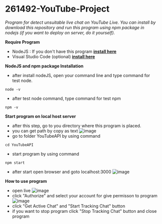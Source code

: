 # 261492-YouTube-Project
*Program for detect unsuitable live chat on YouTube Live. You can install by download this repository and run this program using npm package in nodejs (if you want to deploy on server, do it yourself).*

**Require Program**

* NodeJS : If you don't have this program **[install here](https://nodejs.org/en/download/)**
* Visual Studio Code (optional) **[install here](https://code.visualstudio.com/download)**

**NodeJS and npm package Installation**
* after install nodeJS, open your command line and type command for test node.
```
node -v
```
* after test node command, type command for test npm
```
npm -v
```

**Start program on local host server**
* after this step, go to you directory where this program is placed.
* you can get path by copy as text
![image](https://drive.google.com/uc?export=view&id=1GuwnMtjMUtC45jGoviZ0gtRTzgqmJAVt)
* go to folder YouTubeAPI by using command 
```
cd YouTubeAPI
```
* start program by using command
```
npm start
```
* after start open browser and goto localhost:3000
![image](https://drive.google.com/uc?export=view&id=1QUnggLqmDPuFfYlxceLq7i1TQm1P_yyA)

**How to use program**
* open live
![image](https://drive.google.com/uc?export=view&id=16kX0xB1QoLwG_CFXpwyf6YPHbpY763xN)
* click "Authorize" and select your account for give permisson to program
![image](https://drive.google.com/uc?export=view&id=1wMiE0ukDMYeovg6O1lJ6WEw-u5rlfnp3)
* click "Get Active Chat" and "Start Tracking Chat" button
* if you want to stop program click "Stop Tracking Chat" button and close program
